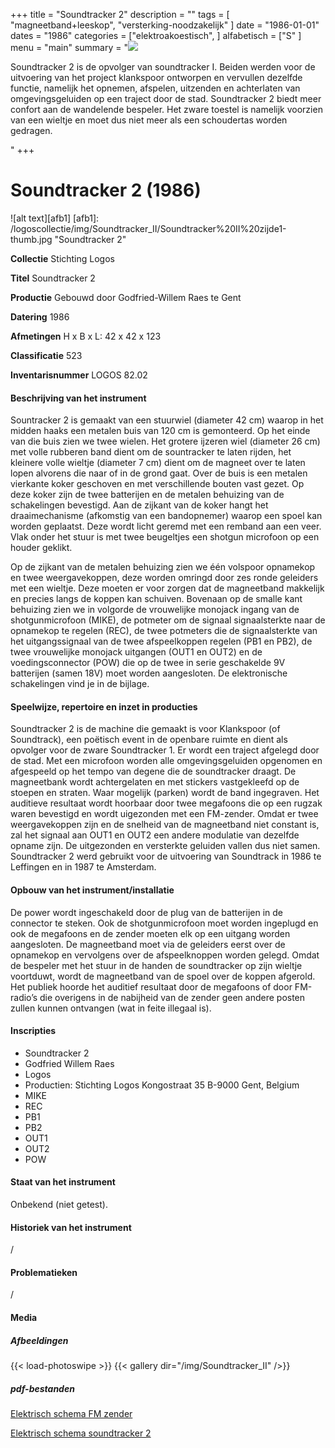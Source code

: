 ﻿+++
title = "Soundtracker 2"
description = ""
tags = [ "magneetband+leeskop", "versterking-noodzakelijk"
]
date = "1986-01-01"
dates = "1986"
categories = ["elektroakoestisch",
]
alfabetisch = ["S"
]
menu = "main"
summary = "<a href='/logoscollectie/1986/soundtracker2'><img src='/logoscollectie/img/Soundtracker_II/Soundtracker%20II%20zijde1-thumb.jpg'></a><p>Soundtracker 2 is de opvolger van soundtracker I. Beiden werden voor de uitvoering van het project klankspoor ontworpen en vervullen dezelfde functie, namelijk het opnemen, afspelen, uitzenden en achterlaten van omgevingsgeluiden op een traject door de stad. Soundtracker 2 biedt meer confort aan de wandelende bespeler. Het zware toestel is namelijk voorzien van een wieltje en moet dus niet meer als een schoudertas worden gedragen.</p>"
+++


# Soundtracker 2 (1986)

![alt text][afb1]
[afb1]: /logoscollectie/img/Soundtracker_II/Soundtracker%20II%20zijde1-thumb.jpg "Soundtracker 2"

**Collectie**
Stichting Logos

**Titel**
Soundtracker 2

**Productie**
Gebouwd door Godfried-Willem Raes te Gent

**Datering**
1986

**Afmetingen**
H x B x L: 42 x 42 x 123

**Classificatie**
523

**Inventarisnummer**
LOGOS 82.02

#### Beschrijving van het instrument
Sountracker 2 is gemaakt van een stuurwiel (diameter 42 cm) waarop in het midden haaks een metalen buis van 120 cm is gemonteerd. Op het einde van die buis zien we twee wielen. Het grotere ijzeren wiel (diameter 26 cm) met volle rubberen band dient om de sountracker te laten rijden, het kleinere volle wieltje (diameter 7 cm) dient om de magneet over te laten lopen alvorens die naar of in de grond gaat. Over de buis is een metalen vierkante koker geschoven en met verschillende bouten vast gezet. Op deze koker zijn de twee batterijen en de metalen behuizing van de schakelingen bevestigd. Aan de zijkant van de koker hangt het draaimechanisme (afkomstig van een bandopnemer) waarop een spoel kan worden geplaatst. Deze wordt licht geremd met een remband aan een veer. Vlak onder het stuur is met twee beugeltjes een shotgun microfoon op een houder geklikt.

Op de zijkant van de metalen behuizing zien we één volspoor opnamekop en twee weergavekoppen, deze worden omringd door zes ronde geleiders met een wieltje. Deze moeten er voor zorgen dat de magneetband makkelijk en precies langs de koppen kan schuiven. Bovenaan op de smalle kant behuizing zien we in volgorde de vrouwelijke monojack ingang van de shotgunmicrofoon (MIKE), de potmeter om de signaal signaalsterkte naar de opnamekop te regelen (REC), de twee potmeters die de signaalsterkte van het uitgangssignaal van de twee afspeelkoppen regelen (PB1 en PB2), de twee vrouwelijke monojack uitgangen (OUT1 en OUT2) en de voedingsconnector (POW) die op de twee in serie geschakelde 9V batterijen (samen 18V) moet worden aangesloten. De elektronische schakelingen vind je in de bijlage.    

#### Speelwijze, repertoire en inzet in producties
Soundtracker 2 is de machine die gemaakt is voor Klankspoor (of Soundtrack), een poëtisch event in de openbare ruimte en dient als opvolger voor de zware Soundtracker 1. 
Er wordt een traject afgelegd door de stad. Met een microfoon worden alle omgevingsgeluiden opgenomen en afgespeeld op het tempo van degene die de soundtracker draagt. De magneetbank wordt achtergelaten en met stickers  vastgekleefd op de stoepen en straten. Waar mogelijk (parken) wordt de band ingegraven. Het auditieve resultaat wordt hoorbaar door twee megafoons die op een rugzak waren bevestigd en wordt uigezonden met een FM-zender. Omdat er twee weergavekoppen zijn en de snelheid van de magneetband niet constant is, zal het signaal aan OUT1 en OUT2 een andere modulatie van dezelfde opname zijn. De uitgezonden en versterkte geluiden vallen dus niet samen.
Soundtracker 2 werd gebruikt voor de uitvoering van Soundtrack in 1986 te Leffingen en in 1987 te Amsterdam. 

#### Opbouw van het instrument/installatie
De power wordt ingeschakeld door de plug van de batterijen in de connector te steken. Ook de shotgunmicrofoon moet worden ingeplugd en ook de megafoons en de zender moeten elk op een uitgang worden aangesloten. De magneetband moet via de geleiders eerst over de opnamekop en vervolgens over de afspeelknoppen worden gelegd. Omdat de bespeler met het stuur in de handen de soundtracker op zijn wieltje voortduwt, wordt de magneetband van de spoel over de koppen afgerold. Het publiek hoorde het auditief resultaat door de megafoons of door FM-radio’s die overigens in de nabijheid van de zender geen andere posten zullen kunnen ontvangen (wat in feite illegaal is).  

#### Inscripties
- Soundtracker 2
- Godfried Willem Raes
- Logos 
- Productien: Stichting Logos Kongostraat 35 B-9000 Gent, Belgium
- MIKE
- REC
- PB1
- PB2
- OUT1
- OUT2
- POW

#### Staat van het instrument
Onbekend (niet getest).

#### Historiek van het instrument
/

#### Problematieken
/

#### Media
##### Afbeeldingen
{{< load-photoswipe >}}
{{< gallery dir="/img/Soundtracker_II" />}}

##### pdf-bestanden
[Elektrisch schema FM zender](/logosfoundation/pdf/Soundtracker_II/Elektrisch_schema_FM_zender.pdf)

[Elektrisch schema soundtracker 2](/logosfoundation/pdf/Soundtracker_II/Elektrisch_schema_soundtracker_2.pdf)
